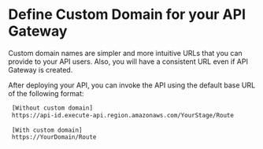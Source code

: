 # Define Custom Domain for your API Gateway 

Custom domain names are simpler and more intuitive URLs that you can provide to your API users. Also, you will have a consistent URL even if API Gateway is created. 

After deploying your API, you can invoke the API using the default base URL of the following format:

```sh
 [Without custom domain]
 https://api-id.execute-api.region.amazonaws.com/YourStage/Route
 
 [With custom domain]
 https://YourDomain/Route
 
```
